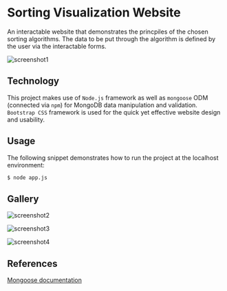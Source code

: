 # Sorting Visualization Website

An interactable website that demonstrates the princpiles of the chosen sorting algorithms. The data to be put through the algorithm
is defined by the user via the interactable forms.

![screenshot1](https://user-images.githubusercontent.com/90532518/229568595-97be693d-0fd1-4562-9425-44882b86e639.png)

## Technology

This project makes use of `Node.js` framework as well as `mongoose` ODM (connected via `npm`) for MongoDB data manipulation and validation.
`Bootstrap CSS` framework is used for the quick yet effective website design and usability.

## Usage

The following snippet demonstrates how to
run the project at the localhost environment:

```sh
$ node app.js
```
## Gallery

![screenshot2](https://user-images.githubusercontent.com/90532518/229569949-5593081c-8d55-41f5-b756-0f5bf48fe534.png)

![screenshot3](https://user-images.githubusercontent.com/90532518/229570392-a867f26b-bbee-42e8-ac86-63331c4ab1d4.png)

![screenshot4](https://user-images.githubusercontent.com/90532518/229570077-f0c1501e-fa63-49f6-a768-cb7a05bbb1d6.png)




## References

[Mongoose documentation](https://mongoosejs.com/)
